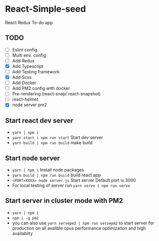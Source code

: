 # React-Simple-seed
React Redux To-do app

## TODO
 - [ ] Eslint config
 - [ ] Multi env. config
 - [ ] Add Redux
 - [x] Add Typescript
 - [ ] Add Testing framework
 - [x] Add Scss
 - [ ] Add Docker
 - [ ] Add PM2 config with docker
 - [ ] Pre-rendering (react-snap/ react-snapshot)
 - [ ] react-helmet
 - [x] node server pm2

 ## Start react dev server
 - ```yarn | npm i```    
 - ```yarn start | npm run start``` Start dev server
 - ```yarn build | npm run build``` make build

 ## Start node server
 - ```yarn | npm i```               Install node packages
 - ```yarn build | npm run build``` build react app
 - ```<PORT=XXXX> node server.js``` Start server Default port is 3000 
 - For local testing of server run ```yarn serve | npm run serve```

 ## Start server in cluster mode with PM2
 - ```yarn | npm i```    
 - ```npm i -g pm2```
 - you can also use ```yarn servepm2 | npm run servepm2``` to start server for production on all avalible cpus performance optimization and high availabilty